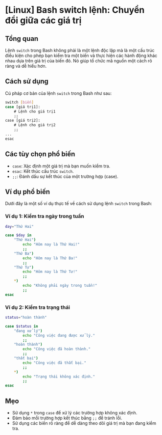 # [Linux] Bash switch lệnh: Chuyển đổi giữa các giá trị

## Tổng quan
Lệnh `switch` trong Bash không phải là một lệnh độc lập mà là một cấu trúc điều kiện cho phép bạn kiểm tra một biến và thực hiện các hành động khác nhau dựa trên giá trị của biến đó. Nó giúp tổ chức mã nguồn một cách rõ ràng và dễ hiểu hơn.

## Cách sử dụng
Cú pháp cơ bản của lệnh `switch` trong Bash như sau:

```bash
switch [biến]
case [giá trị1]:
    # Lệnh cho giá trị1
    ;;
case [giá trị2]:
    # Lệnh cho giá trị2
    ;;
...
esac
```

## Các tùy chọn phổ biến
- `case`: Xác định một giá trị mà bạn muốn kiểm tra.
- `esac`: Kết thúc cấu trúc `switch`.
- `;;`: Đánh dấu sự kết thúc của một trường hợp (case).

## Ví dụ phổ biến
Dưới đây là một số ví dụ thực tế về cách sử dụng lệnh `switch` trong Bash:

### Ví dụ 1: Kiểm tra ngày trong tuần
```bash
day="Thứ Hai"

case $day in
    "Thứ Hai")
        echo "Hôm nay là Thứ Hai!"
        ;;
    "Thứ Ba")
        echo "Hôm nay là Thứ Ba!"
        ;;
    "Thứ Tư")
        echo "Hôm nay là Thứ Tư!"
        ;;
    *)
        echo "Không phải ngày trong tuần!"
        ;;
esac
```

### Ví dụ 2: Kiểm tra trạng thái
```bash
status="hoàn thành"

case $status in
    "đang xử lý")
        echo "Công việc đang được xử lý."
        ;;
    "hoàn thành")
        echo "Công việc đã hoàn thành."
        ;;
    "thất bại")
        echo "Công việc đã thất bại."
        ;;
    *)
        echo "Trạng thái không xác định."
        ;;
esac
```

## Mẹo
- Sử dụng `*` trong `case` để xử lý các trường hợp không xác định.
- Đảm bảo mỗi trường hợp kết thúc bằng `;;` để tránh lỗi.
- Sử dụng các biến rõ ràng để dễ dàng theo dõi giá trị mà bạn đang kiểm tra.